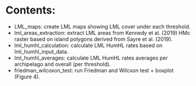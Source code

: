 # Contents:
- LML_maps: create LML maps showing LML cover under each threshold.
- lml_areas_extraction: extract LML areas from Kennedy et al. (2019) HMc raster based on island polygons derived from Sayre et al. (2019).
- lml_humhl_calculation: calculate LML HumHL rates based on lml_humhl_input_data.
- lml_humhl_averages: calculate LML HumHL rates averages per archipelago and overall (per threshold).
- friedman_wilcoxon_test: run Friedman and Wilcxon test + boxplot (Figure 4).
  
